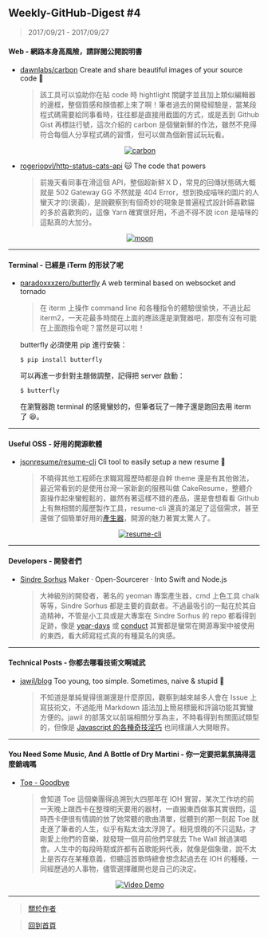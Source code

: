 ## Weekly-GitHub-Digest #4
> 2017/09/21 - 2017/09/27

#### Web - 網路本身高風險，請詳閱公開說明書
- [dawnlabs/carbon](https://github.com/dawnlabs/carbon)  Create and share beautiful images of your source code 🎨
  
  > 該工具可以協助你在貼 code 時 hightlight 關鍵字並且加上類似編輯器的邊框，整個質感和顏值都上來了啊！筆者過去的開發經驗是，當某段程式碼需要給同事看時，往往都是直接用截圖的方式，或是丟到 Github Gist 再標註行號，這次介紹的 carbon 是個蠻新鮮的作法，雖然不見得符合每個人分享程式碼的習慣，但可以做為個新嘗試玩玩看。
  <p align="center">
    <a target="_blank" href="https://github.com/dawnlabs/carbon"><img alt="carbon" src="https://i.imgur.com/cZ3sAfU.png"></a>
  </p>
  
- [rogeriopvl/http-status-cats-api](https://github.com/rogeriopvl/http-status-cats-api)  🐱 The code that powers
  > 前幾天看同事在滑這個 API，整個超新鮮ＸＤ，常見的回傳狀態碼大概就是 502 Gateway GG 不然就是 404 Error，想到換成喵咪的圖片的人蠻天才的(褒義)，是說觀察到有個奇妙的現象是普遍程式設計師喜歡貓的多於喜歡狗的，這像 Yarn 確實很好用，不過不得不說 icon 是喵咪的這點真的大加分。 
  <p align="center">
    <a target="_blank" href="https://github.com/rogeriopvl/http-status-cats-api"><img alt="moon" src="https://i.imgur.com/XccESrZ.png"></a>
  </p>
---

#### Terminal - 已經是 iTerm 的形狀了呢
- [paradoxxxzero/butterfly](https://github.com/paradoxxxzero/butterfly)  A web terminal based on websocket and tornado
  
  > 在 iterm 上操作 command line 和各種指令的體驗很愉快，不過比起 iterm2，一天花最多時間在上面的應該還是瀏覽器吧，那麼有沒有可能在上面跑指令呢？當然是可以啦！

  butterfly 必須使用 pip 進行安裝：
  ```shell
  $ pip install butterfly
  ```
  可以再進一步針對主題做調整，記得把 server 啟動：
  ```shell
  $ butterfly
  ```
  
  在瀏覽器跑 terminal 的感覺蠻妙的，但筆者玩了一陣子還是跑回去用 iterm 了 😆。

---

#### Useful OSS - 好用的開源軟體

- [jsonresume/resume-cli](https://github.com/jsonresume/resume-cli)  Cli tool to easily setup a new resume 📑

  > 不曉得其他工程師在求職寫履歷時都是自幹 theme 還是有其他做法，最近常看到的是使用台灣一家新創的服務叫做 CakeResume，整體介面操作起來蠻輕鬆的，雖然有著這樣不錯的產品，還是會想看看 Github 上有無相關的履歷製作工具，resume-cli 還真的滿足了這個需求，甚至還做了個簡單好用的[產生器](http://registry.jsonresume.org/)，開源的魅力著實太驚人了。
  <p align="center">
    <a target="_blank" href="https://github.com/jsonresume/resume-cli"><img alt="resume-cli" src="https://i.imgur.com/P4a7GM1.png"></a>
  </p>
---

#### Developers - 開發者們

- [Sindre Sorhus](https://github.com/sindresorhus)  Maker · Open-Sourcerer · Into Swift and Node.js
  
  > 大神級別的開發者，著名的 yeoman 專案產生器，cmd 上色工具 chalk 等等，Sindre Sorhus 都是主要的貢獻者。不過最吸引的一點在於其自造精神，不管是小工具或是大專案在 Sindre Sorhus 的 repo 都看得到足跡，像是 [year-days](https://github.com/sindresorhus/year-days) 或 [conduct](https://github.com/sindresorhus/conduct) 其實都是蠻常在開源專案中被使用的東西，看大師寫程式真的有種莫名的爽感。

---

#### Technical Posts - 你都去哪看技術文啊城武

- [jawil/blog](https://github.com/jawil/blog)  Too young, too simple. Sometimes, naive & stupid 🐌
  
  > 不知道是單純覺得很潮還是什麼原因，觀察到越來越多人會在 Issue 上寫技術文，不過能用 Markdown 語法加上簡易標籤和評論功能其實蠻方便的。jawil 的部落文以前端相關分享為主，不時看得到有關面試類型的，但像是 [Javascript 的各種奇技淫巧](https://github.com/jawil/blog/issues/24) 也同樣讓人大開眼界。

---

#### You Need Some Music, And A Bottle of Dry Martini - 你一定要把氣氛搞得這麼銷魂嗎
- [Toe - Goodbye](https://www.youtube.com/watch?v=e0RWnzd_b_k&index=4&list=PLxPPbs7D6-e9EormZGytI5kUtNiOre2Op)
  
  > 會知道 Toe 這個樂團得追溯到大四那年在 IOH 實習，某次工作坊的前一天晚上跟西卡在整理明天要用的器材，一直搬東西做事其實很悶，這時西卡便很有情調的放了她常聽的歌曲清單，從聽到的那一刻起 Toe 就走進了筆者的人生，似乎有點太油太浮誇了。相見恨晚的不只這點，才剛愛上他們的音樂，就發現一個月前他們早就去 The Wall 辦過演唱會。人生中的每段時期或許都有首歌能夠代表，就像是個象徵，說不太上是否存在某種意義，但聽這首歌時總會想念起過去在 IOH 的種種，一同經歷過的人事物，儘管選擇離開也是自己的決定。
  <p align="center"> 
    <a href="https://www.youtube.com/watch?v=e0RWnzd_b_k&index=4&list=PLxPPbs7D6-e9EormZGytI5kUtNiOre2Op">
      <img src="https://i.imgur.com/jKl1vTz.png" alt="Video Demo" />
    </a>
  </p>


---
> [關於作者](https://goo.gl/1pnqEk)

> [回到首頁](https://git.io/v5wk4)

